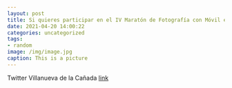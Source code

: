 ```yaml
---
layout: post
title: Si quieres participar en el IV Maratón de Fotografía con Móvil este sábado, 24 de abril, ya puedes inscribirte en la Biblioteca ...
date: 2021-04-20 14:00:22
categories: uncategorized
tags:
- random
image: /img/image.jpg
caption: This is a picture
---
```

Twitter Villanueva de la Cañada [link](https://twitter.com/AytoVDLCanada/status/1384444768281825281)
